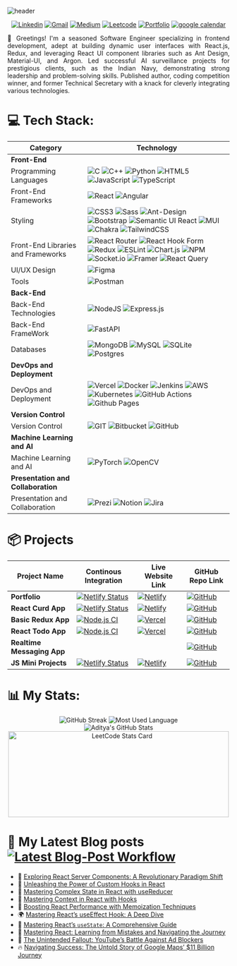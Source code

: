 <!--
[![](https://visitcount.itsvg.in/api?id=Aditya-Armal&icon=0&color=0)](https://visitcount.itsvg.in)

### ✍️ Random Dev Quote
![](https://quotes-github-readme.vercel.app/api?type=horizontal&theme=default)
<h1 align="center">Hi 👋, I'm Aditya Armal</h1>

| **API and Query Language**          |                                                           |
| API Development and Query Language | ![GraphQL](https://img.shields.io/badge/-GraphQL-E10098?style=for-the-badge&logo=graphql&logoColor=white) ![Apollo-GraphQL](https://img.shields.io/badge/-ApolloGraphQL-311C87?style=for-the-badge&logo=apollo-graphql) |
<a href="https://leetcode.com/AdiArmal/"><img src="https://img.shields.io/badge/-LeetCode-FFA116?style=for-the-badge&logo=LeetCode&logoColor=black"></a>

-->

![header](https://capsule-render.vercel.app/api?type=waving&color=gradient&height=300&section=header&text=Aditya%20Armal&fontSize=90&animation=fadeIn&fontAlignY=38&desc=Frontend%20Dev&descAlignY=55&descAlign=71&descSize=31)

<div align="center" text>
  
[![Linkedin](https://img.shields.io/badge/-LinkedIn-blue?style=for-the-badge&logo=Linkedin&logoColor=white)](https://www.linkedin.com/in/aditya-armal/)
[![Gmail](https://img.shields.io/badge/-Gmail-c14438?style=for-the-badge&logo=Gmail&logoColor=white)](mailto:mr.adityaarmal@gmail.com)
[![Medium](https://img.shields.io/badge/Medium-12100E?style=for-the-badge&logo=medium&logoColor=white)](https://medium.com/@aditya-armal)
[![Leetcode](https://img.shields.io/badge/-LeetCode-FFA116?style=for-the-badge&logo=LeetCode&logoColor=black)](https://leetcode.com/AdiArmal/)
[![Portfolio](https://img.shields.io/badge/Portfolio-100000?style=for-the-badge&logo=alchemy&logoColor=white&labelColor=884EA0&color=884EA0)](https://aditya-armal.netlify.com)
<a href='https://calendly.com/aditya-armal' target="_blank"><img alt='google calendar' src='https://img.shields.io/badge/Schedule_time with me-100000?style=for-the-badge&logo=google calendar&logoColor=white&labelColor=black&color=black'/></a>

</div>

<p align="justify">
👋 Greetings! I'm a seasoned Software Engineer specializing in frontend development, adept at building dynamic user interfaces with React.js, Redux, and leveraging React UI component libraries such as Ant Design, Material-UI, and Argon. Led successful AI surveillance projects for prestigious clients, such as the Indian Navy, demonstrating strong leadership and problem-solving skills. Published author, coding competition winner, and former Technical Secretary with a knack for cleverly integrating various technologies.
</p>

# 💻 Tech Stack:

| **Category**                        | **Technology**                                             |
|------------------------------------|-----------------------------------------------------------|
| **Front-End**                       |                                                           |
| Programming Languages              | ![C](https://img.shields.io/badge/c-%2300599C.svg?style=for-the-badge&logo=c&logoColor=white) ![C++](https://img.shields.io/badge/c++-%2300599C.svg?style=for-the-badge&logo=c%2B%2B&logoColor=white) ![Python](https://img.shields.io/badge/python-3670A0?style=for-the-badge&logo=python&logoColor=ffdd54) ![HTML5](https://img.shields.io/badge/html5-%23E34F26.svg?style=for-the-badge&logo=html5&logoColor=white) ![JavaScript](https://img.shields.io/badge/javascript-%23323330.svg?style=for-the-badge&logo=javascript&logoColor=%23F7DF1E) ![TypeScript](https://img.shields.io/badge/typescript-%23007ACC.svg?style=for-the-badge&logo=typescript&logoColor=white) |
| Front-End Frameworks               | ![React](https://img.shields.io/badge/react-%2320232a.svg?style=for-the-badge&logo=react&logoColor=%2361DAFB) ![Angular](https://img.shields.io/badge/angular-%23DD0031.svg?style=for-the-badge&logo=angular&logoColor=white) |
| Styling                            | ![CSS3](https://img.shields.io/badge/css3-%231572B6.svg?style=for-the-badge&logo=css3&logoColor=white) ![Sass](https://img.shields.io/badge/Sass-CC6699?style=for-the-badge&logo=Sass&logoColor=FFFFFF) ![Ant-Design](https://img.shields.io/badge/-AntDesign-%230170FE?style=for-the-badge&logo=ant-design&logoColor=white) ![Bootstrap](https://img.shields.io/badge/bootstrap-%238511FA.svg?style=for-the-badge&logo=bootstrap&logoColor=white) ![Semantic UI React](https://img.shields.io/badge/Semantic%20UI%20React-%2335BDB2.svg?style=for-the-badge&logo=SemanticUIReact&logoColor=white) ![MUI](https://img.shields.io/badge/MUI-%230081CB.svg?style=for-the-badge&logo=mui&logoColor=white) ![Chakra](https://img.shields.io/badge/chakra-%234ED1C5.svg?style=for-the-badge&logo=chakraui&logoColor=white) ![TailwindCSS](https://img.shields.io/badge/tailwindcss-%2338B2AC.svg?style=for-the-badge&logo=tailwind-css&logoColor=white) |
| Front-End Libraries and Frameworks  | ![React Router](https://img.shields.io/badge/React_Router-CA4245?style=for-the-badge&logo=react-router&logoColor=white) ![React Hook Form](https://img.shields.io/badge/React%20Hook%20Form-%23EC5990.svg?style=for-the-badge&logo=reacthookform&logoColor=white) ![Redux](https://img.shields.io/badge/redux-%23593d88.svg?style=for-the-badge&logo=redux&logoColor=white) ![ESLint](https://img.shields.io/badge/ESLint-4B3263?style=for-the-badge&logo=eslint&logoColor=white) ![Chart.js](https://img.shields.io/badge/chart.js-F5788D.svg?style=for-the-badge&logo=chart.js&logoColor=white) ![NPM](https://img.shields.io/badge/NPM-%23CB3837.svg?style=for-the-badge&logo=npm&logoColor=white) ![Socket.io](https://img.shields.io/badge/Socket.io-black?style=for-the-badge&logo=socket.io&badgeColor=010101) ![Framer](https://img.shields.io/badge/Framer-black?style=for-the-badge&logo=framer&logoColor=blue) ![React Query](https://img.shields.io/badge/-React%20Query-FF4154?style=for-the-badge&logo=react%20query&logoColor=white)|
| UI/UX Design                       | ![Figma](https://img.shields.io/badge/figma-%23F24E1E.svg?style=for-the-badge&logo=figma&logoColor=white) |
| Tools                              | ![Postman](https://img.shields.io/badge/Postman-FF6C37?style=for-the-badge&logo=postman&logoColor=white)  |
| **Back-End**                        |                                                           |
| Back-End Technologies              | ![NodeJS](https://img.shields.io/badge/node.js-6DA55F?style=for-the-badge&logo=node.js&logoColor=white) ![Express.js](https://img.shields.io/badge/express.js-%23404d59.svg?style=for-the-badge&logo=express&logoColor=%2361DAFB) |
|Back-End FrameWork | ![FastAPI](https://img.shields.io/badge/FastAPI-005571?style=for-the-badge&logo=fastapi) |
| Databases                          | ![MongoDB](https://img.shields.io/badge/MongoDB-%234ea94b.svg?style=for-the-badge&logo=mongodb&logoColor=white) ![MySQL](https://img.shields.io/badge/mysql-%2300000f.svg?style=for-the-badge&logo=mysql&logoColor=white) ![SQLite](https://img.shields.io/badge/sqlite-%2307405e.svg?style=for-the-badge&logo=sqlite&logoColor=white) ![Postgres](https://img.shields.io/badge/postgres-%23316192.svg?style=for-the-badge&logo=postgresql&logoColor=white) |
| **DevOps and Deployment**           |                                                           |
| DevOps and Deployment              |  ![Vercel](https://img.shields.io/badge/vercel-%23000000.svg?style=for-the-badge&logo=vercel&logoColor=white) ![Docker](https://img.shields.io/badge/docker-%230db7ed.svg?style=for-the-badge&logo=docker&logoColor=white) ![Jenkins](https://img.shields.io/badge/jenkins-%232C5263.svg?style=for-the-badge&logo=jenkins&logoColor=white) ![AWS](https://img.shields.io/badge/AWS-%23FF9900.svg?style=for-the-badge&logo=amazon-aws&logoColor=white) ![Kubernetes](https://img.shields.io/badge/kubernetes-%23326ce5.svg?style=for-the-badge&logo=kubernetes&logoColor=white) ![GitHub Actions](https://img.shields.io/badge/github%20actions-%232671E5.svg?style=for-the-badge&logo=githubactions&logoColor=white) ![Github Pages](https://img.shields.io/badge/github%20pages-121013?style=for-the-badge&logo=github&logoColor=white) |
| **Version Control**                 |                                                           |
| Version Control                    | ![GIT](https://img.shields.io/badge/Git-fc6d26?style=for-the-badge&logo=git&logoColor=white) ![Bitbucket](https://img.shields.io/badge/bitbucket-%230047B3.svg?style=for-the-badge&logo=bitbucket&logoColor=white) ![GitHub](https://img.shields.io/badge/github-%23121011.svg?style=for-the-badge&logo=github&logoColor=white) |
| **Machine Learning and AI**        |                                                           |
| Machine Learning and AI            | ![PyTorch](https://img.shields.io/badge/PyTorch-%23EE4C2C.svg?style=for-the-badge&logo=PyTorch&logoColor=white) ![OpenCV](https://img.shields.io/badge/opencv-%23white.svg?style=for-the-badge&logo=opencv&logoColor=white) |
| **Presentation and Collaboration**  |                                                           |
| Presentation and Collaboration      | ![Prezi](https://img.shields.io/badge/Prezi-%23000000.svg?style=for-the-badge&logo=Prezi&logoColor=white) ![Notion](https://img.shields.io/badge/Notion-%23000000.svg?style=for-the-badge&logo=notion&logoColor=white) ![Jira](https://img.shields.io/badge/jira-%230A0FFF.svg?style=for-the-badge&logo=jira&logoColor=white) |

# 📦 Projects
<div align="center">
  
| Project Name        | Continous Integration | Live Website Link | GitHub Repo Link |
|---------------------|------------|-------------------|-----------------|
|**Portfolio**|[![Netlify Status](https://api.netlify.com/api/v1/badges/2da5dd71-74f5-438b-aa2a-f4458524f25b/deploy-status)](https://app.netlify.com/sites/aditya-armal/deploys)|[![Netlify](https://img.shields.io/badge/netlify-%23000000.svg?style=for-the-badge&logo=netlify&logoColor=#00C7B7)](https://aditya-armal.netlify.app/)|[![GitHub](https://img.shields.io/badge/GitHub-181717?style=for-the-badge&logo=GitHub&logoColor=FFFFFF)]()|
|**React Curd App**|[![Netlify Status](https://api.netlify.com/api/v1/badges/f3917210-f4e4-40e4-9de1-cdd81ba6dc80/deploy-status)](https://app.netlify.com/sites/hilarious-haupia-a26180/deploys)|[![Netlify](https://img.shields.io/badge/netlify-%23000000.svg?style=for-the-badge&logo=netlify&logoColor=#00C7B7)](https://hilarious-haupia-a26180.netlify.app/)|[![GitHub](https://img.shields.io/badge/GitHub-181717?style=for-the-badge&logo=GitHub&logoColor=FFFFFF)](https://github.com/Aditya-Armal/react-curd/)|
| **Basic Redux App**     | [![Node.js CI](https://github.com/Aditya-Armal/Basic-Redux-App/actions/workflows/main.yml/badge.svg?branch=main)](https://github.com/Aditya-Armal/Basic-Redux-App/actions/workflows/main.yml) | [![Vercel](https://img.shields.io/badge/Vercel-000000?style=for-the-badge&logo=Vercel&logoColor=FFFFFF)](https://basic-redux-app.vercel.app/) | [![GitHub](https://img.shields.io/badge/GitHub-181717?style=for-the-badge&logo=GitHub&logoColor=FFFFFF)](https://github.com/Aditya-Armal/Basic-Redux-App/) |
| **React Todo App**      | [![Node.js CI](https://github.com/Aditya-Armal/reactjs-todo-app/actions/workflows/node.js.yml/badge.svg)](https://github.com/Aditya-Armal/reactjs-todo-app/actions/workflows/node.js.yml) | [![Vercel](https://img.shields.io/badge/Vercel-000000?style=for-the-badge&logo=Vercel&logoColor=FFFFFF)](https://adityaarmal-todo-app.vercel.app/) | [![GitHub](https://img.shields.io/badge/GitHub-181717?style=for-the-badge&logo=GitHub&logoColor=FFFFFF)](https://github.com/Aditya-Armal/reactjs-todo-app) |
|**Realtime Messaging App**|||[![GitHub](https://img.shields.io/badge/GitHub-181717?style=for-the-badge&logo=GitHub&logoColor=FFFFFF)](https://github.com/aditya-armal/Socket.io-ReactJS-Nodejs)|
| **JS Mini Projects**    | [![Netlify Status](https://api.netlify.com/api/v1/badges/2da5dd71-74f5-438b-aa2a-f4458524f25b/deploy-status)](https://app.netlify.com/sites/aditya-armal/deploys) | [![Netlify](https://img.shields.io/badge/netlify-%23000000.svg?style=for-the-badge&logo=netlify&logoColor=#00C7B7)](https://github.com/Aditya-Armal/js-mini-project) | [![GitHub](https://img.shields.io/badge/GitHub-181717?style=for-the-badge&logo=GitHub&logoColor=FFFFFF)](https://github.com/Aditya-Armal/js-mini-project) |

</div>

# 📊 My Stats:
<div align="center">
  
![GitHub Streak](https://github-aditya-armal-streak-stats.vercel.app?user=Aditya-Armal)
![Most Used Language](https://github-readme-stats.vercel.app/api/top-langs/?username=Aditya-Armal&theme=default&hide_border=false&include_all_commits=true&count_private=true&layout=compact&langs_count=8)
<br>
![Aditya's GitHub Stats](https://github-readme-stats.vercel.app/api?username=Aditya-Armal&show_icons=true&theme=default)
<a href="https://leetcode.com/AdiArmal/">
<img alt="LeetCode Stats Card" src="https://leetcard.jacoblin.cool/AdiArmal?theme=light&font=Convergence" height="195" width="500"/>
</a>
</div>

# 📝 My Latest Blog posts [![Latest Blog-Post Workflow](https://github.com/Aditya-Armal/Aditya-Armal/actions/workflows/blog-post-workflow.yml/badge.svg?branch=main)](https://github.com/Aditya-Armal/Aditya-Armal/actions/workflows/blog-post-workflow.yml)
<!-- BLOG-POST-LIST:START -->
 - 📌 [Exploring React Server Components: A Revolutionary Paradigm Shift](https://aditya-armal.medium.com/exploring-react-server-components-a-revolutionary-paradigm-shift-bcf1de380d0d?source=rss-d9f1d8504b07------2)
 - 📝 [Unleashing the Power of Custom Hooks in React](https://aditya-armal.medium.com/unleashing-the-power-of-custom-hooks-in-react-4249dc085caa?source=rss-d9f1d8504b07------2)
 - 🌟 [Mastering Complex State in React with useReducer](https://aditya-armal.medium.com/mastering-complex-state-in-react-with-usereducer-46b98be6649d?source=rss-d9f1d8504b07------2)
 - 💯 [Mastering Context in React with Hooks](https://aditya-armal.medium.com/mastering-context-in-react-with-hooks-fcb64ece5262?source=rss-d9f1d8504b07------2)
 - 🚀 [Boosting React Performance with Memoization Techniques](https://aditya-armal.medium.com/boosting-react-performance-with-memoization-techniques-ddb6b7e080bb?source=rss-d9f1d8504b07------2)
 - 🌍 [Mastering React’s useEffect Hook: A Deep Dive](https://blog.stackademic.com/mastering-reacts-useeffect-hook-a-deep-dive-c8da06c46771?source=rss-d9f1d8504b07------2)
 - 🌟 [Mastering React’s `useState`: A Comprehensive Guide](https://blog.stackademic.com/mastering-reacts-usestate-a-comprehensive-guide-dbeb69498f10?source=rss-d9f1d8504b07------2)
 - 💯 [Mastering React: Learning from Mistakes and Navigating the Journey](https://blog.stackademic.com/mastering-react-learning-from-mistakes-and-navigating-the-journey-96ae42e95a9f?source=rss-d9f1d8504b07------2)
 - 📝 [The Unintended Fallout: YouTube’s Battle Against Ad Blockers](https://aditya-armal.medium.com/the-unintended-fallout-youtubes-battle-against-ad-blockers-a21be511b298?source=rss-d9f1d8504b07------2)
 - 🔥 [Navigating Success: The Untold Story of Google Maps’ $11 Billion Journey](https://aditya-armal.medium.com/navigating-success-the-untold-story-of-google-maps-11-billion-journey-3d07c5749fb3?source=rss-d9f1d8504b07------2)<!-- BLOG-POST-LIST:END -->
